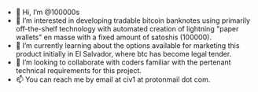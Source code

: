 - 👋 Hi, I’m @100000s
- 👀 I’m interested in developing tradable bitcoin banknotes using primarily off-the-shelf technology with automated creation of lightning "paper wallets" en masse with a fixed amount of satoshis (100000).
- 🌱 I’m currently learning about the options available for marketing this product initially in El Salvador, where btc has become legal tender.
- 💞️ I’m looking to collaborate with coders familiar with the pertenant technical requirements for this project.
- 📫 You can reach me by email at civ1 at protonmail dot com.

<!---
100000s/100000s is a ✨ special ✨ repository because its `README.md` (this file) appears on your GitHub profile.
You can click the Preview link to take a look at your changes.
--->
